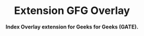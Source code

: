 <div align="center">
  <h1>
    Extension GFG Overlay
  </h1>

  <p>
    <strong>Index Overlay extension for Geeks for Geeks (GATE).</strong>
  </p>
</div>